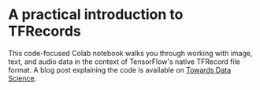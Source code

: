 # A practical introduction to TFRecords
This code-focused Colab notebook walks you through working with image, text, and audio data in the context of TensorFlow's native TFRecord file format. A blog post explaining the code is available on [Towards Data Science](https://towardsdatascience.com/a-practical-guide-to-tfrecords-584536bc786c).
